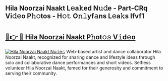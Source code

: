 ## Hila Noorzai Naakt L𝚎a𝚔ed N𝚞𝚍e - Part-CRq Vi𝚍𝚎o P𝚑𝚘tos - H𝚘𝚝 O𝚗𝚕yf𝚊ns L𝚎a𝚔s Ifvf1

# <h2><a href="http://kfd1dz.oniu.top/?m=Hila+Noorzai+Naakt">🔗👉 🔴 Hila Noorzai Naakt P𝚑ot𝚘𝚜 V𝚒d𝚎o</a></h2>

[![Hila Noorzai Naakt Nu𝚍e𝚜](https://i.imgur.com/0qMVB7G.gif)](http://kfd1dz.oniu.top/?m=Hila+Noorzai+Naakt)
Web-based artist and dance collaborator Hila Noorzai Naakt, recognized for sharing dance and lifestyle ideas through solo and collaborative dance performances and short videos. Selfless volunteer Hila Noorzai Naakt, famed for their generosity and commitment to serving their community.  
